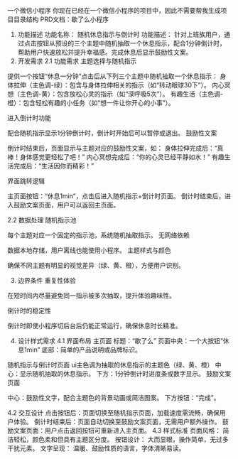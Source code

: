 一个微信小程序
你现在已经在一个微信小程序的项目中，因此不需要帮我生成项目目录结构
PRD文档：歇了么小程序
1. 功能描述
功能名称： 随机休息指示与倒计时
功能描述：
针对上班族用户，通过点击按钮从预设的三个主题中随机抽取一个休息指示，配合1分钟倒计时，帮助用户快速放松并提升幸福感。完成休息后显示鼓励性文案。
2. 开发需求
2.1 功能需求
主题选择与随机指示

提供一个按钮“休息一分钟”点击后从下列三个主题中随机抽取一个休息指示：
身体拉伸（主色调-绿）：包含与身体拉伸相关的指示（如“转动眼球30下”）。
内心冥想（主色调-黄）：包含放松心灵的指示（如“深呼吸5次”）。
有趣生活（主色调-橙）：包含轻松有趣的小任务（如“想一件让你开心的小事”）。

进入倒计时功能

配合随机指示显示1分钟倒计时，倒计时开始后可以暂停或退出。
鼓励性文案

倒计时结束后，页面显示与主题对应的鼓励性文案，如：
身体拉伸完成后：“真棒！身体感觉更轻松了吧！”
内心冥想完成后：“你的心灵已经平静如水！”
有趣生活完成后：“生活因你而精彩！”

界面跳转逻辑

主页面按钮：“休息1min”，点击后进入随机指示+倒计时页面。
倒计时结束后，进入鼓励文案页面，用户可以返回主页面。

2.2 数据处理
随机指示池

每个主题对应一个固定的指示池，系统随机抽取指示。
无网络依赖

数据本地存储，用户离线也能使用小程序。
主题样式与颜色

确保不同主题有明显的视觉差异（绿、黄、橙），方便用户识别。

3. 边界条件
重复性体验

在短时间内尽量避免同一指示被多次抽取，提升体验趣味性。

倒计时的稳定性

倒计时即使小程序切后台后仍能正常运行，确保休息时长精准。

4. 设计样式需求
4.1 界面布局
主页面
标题：“歇了么”
页面中央：一个大按钮“休息1min”
底部：简单的产品说明或品牌标识。

随机指示与倒计时页面
ui主色调为抽取的休息指示的主题色（绿、黄、橙）
中心：显示随机抽取的休息指示。
下方：1分钟倒计时进度条或数字显示。
鼓励文案页面

中心：鼓励性文字，配合主题色的背景动画或简洁图案。
下方按钮：“完成”。

4.2 交互设计
点击按钮后：页面切换至随机指示页面，加载速度需流畅，确保用户体验。
倒计时结束后：页面自动切换至鼓励文案页面，无需用户额外操作。
鼓励文案页面：用户点击返回按钮可重新进入主页面。
4.3 样式标准
页面风格： 简洁轻松，颜色柔和但具有主题区分度。
按钮设计： 大而显眼，操作简单，无过多干扰元素。
文字呈现： 温暖、鼓励性质的语言，字体清晰易读。